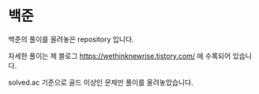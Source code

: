 # 백준

 백준의 풀이를 올려놓은 repository 입니다.

 자세한 풀이는 제 블로그 https://wethinknewrise.tistory.com/ 에 수록되어 있습니다.

 solved.ac 기준으로 골드 이상인 문제만 풀이를 올려놓았습니다.
